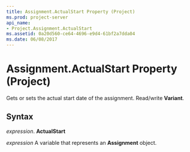```yaml
---
title: Assignment.ActualStart Property (Project)
ms.prod: project-server
api_name:
- Project.Assignment.ActualStart
ms.assetid: 0a20d560-ce64-4696-e9d4-61bf2a7dda04
ms.date: 06/08/2017
---
```



# Assignment.ActualStart Property (Project)

Gets or sets the actual start date of the assignment. Read/write **Variant**.


## Syntax

 _expression_. **ActualStart**

 _expression_ A variable that represents an **Assignment** object.


